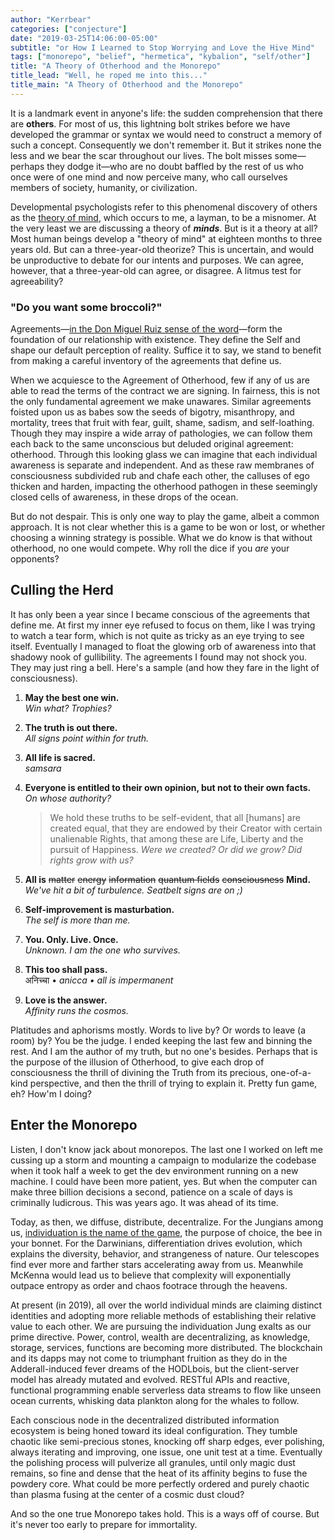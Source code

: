 ```yaml
---
author: "Kerrbear"
categories: ["conjecture"]
date: "2019-03-25T14:06:00-05:00"
subtitle: "or How I Learned to Stop Worrying and Love the Hive Mind"
tags: ["monorepo", "belief", "hermetica", "kybalion", "self/other"]
title: "A Theory of Otherhood and the Monorepo"
title_lead: "Well, he roped me into this..."
title_main: "A Theory of Otherhood and the Monorepo"
---
```


It is a landmark event in anyone's life: the sudden comprehension that there are **others**. For most of us, this lightning bolt strikes before we have developed the grammar or syntax we would need to construct a memory of such a concept. Consequently we don't remember it. But it strikes none the less and we bear the scar throughout our lives. The bolt misses some—perhaps they dodge it—who are no doubt baffled by the rest of us who once were of one mind and now perceive many, who call ourselves members of society, humanity, or civilization.
<!--more-->
Developmental psychologists refer to this phenomenal discovery of others as the [theory of mind](https://www.wikiwand.com/en/Theory_of_mind "Theory of Mind on Wikipedia"), which occurs to me, a layman, to be a misnomer. At the very least we are discussing a theory of **_minds_**. But is it a theory at all? Most human beings develop a "theory of mind" at eighteen months to three years old. But can a three-year-old theorize? This is uncertain, and would be unproductive to debate for our intents and purposes. We can agree, however, that a three-year-old can agree, or disagree. A litmus test for agreeability?

### "Do you want some broccoli?"

Agreements—[in the Don Miguel Ruiz sense of the word](https://www.goodreads.com/book/show/6596.The_Four_Agreements "Ruiz' Four Agreements on GoodReads")—form the foundation of our relationship with existence. They define the Self and shape our default perception of reality. Suffice it to say, we stand to benefit from making a careful inventory of the agreements that define us.

When we acquiesce to the Agreement of Otherhood, few if any of us are able to read the terms of the contract we are signing. In fairness, this is not the only fundamental agreement we make unawares. Similar agreements foisted upon us as babes sow the seeds of bigotry, misanthropy, and mortality, trees that fruit with fear, guilt, shame, sadism, and self-loathing. Though they may inspire a wide array of pathologies, we can follow them each back to the same unconscious but deluded original agreement: otherhood. Through this looking glass we can imagine that each individual awareness is separate and independent. And as these raw membranes of consciousness subdivided rub and chafe each other, the calluses of ego thicken and harden, impacting the otherhood pathogen in these seemingly closed cells of awareness, in these drops of the ocean.

But do not despair. This is only one way to play the game, albeit a common approach. It is not clear whether this is a game to be won or lost, or whether choosing a winning strategy is possible. What we do know is that without otherhood, no one would compete. Why roll the dice if you _are_ your opponents?

## Culling the Herd

It has only been a year since I became conscious of the agreements that define me. At first my inner eye refused to focus on them, like I was trying to watch a tear form, which is not quite as tricky as an eye trying to see itself. Eventually I managed to float the glowing orb of awareness into that shadowy nook of gullibility. The agreements I found may not shock you. They may just ring a bell. Here's a sample (and how they fare in the light of consciousness).

1. **May the best one win.**  
   _Win what? Trophies?_
2. **The truth is out there.**  
   _All signs point within for truth._
3. **All life is sacred.**  
   _samsara_
4. **Everyone is entitled to their own opinion, but not to their own facts.**  
   _On whose authority?_

   > We hold these truths to be self-evident, that all \[humans\] are created equal, that they are endowed by their Creator with certain unalienable Rights, that among these are Life, Liberty and the pursuit of Happiness.
   _Were we created? Or did we grow? Did rights grow with us?_
   
5. **All is** ~~matter~~ ~~energy~~ ~~information~~ ~~quantum fields~~ ~~consciousness~~ **Mind.**  
   _We've hit a bit of turbulence. Seatbelt signs are on ;)_
6. **Self-improvement is masturbation.**  
   _The self is more than me._
7. **You. Only. Live. Once.**  
   _Unknown. I am the one who survives._
8. **This too shall pass.**  
   अनिच्चा • _anicca • all is impermanent_
9. **Love is the answer.**  
   _Affinity runs the cosmos._

Platitudes and aphorisms mostly. Words to live by? Or words to leave (a room) by? You be the judge. I ended keeping the last few and binning the rest. And I am the author of my truth, but no one's besides. Perhaps that is the purpose of the illusion of Otherhood, to give each drop of consciousness the thrill of divining the Truth from its precious, one-of-a-kind perspective, and then the thrill of trying to explain it. Pretty fun game, eh? How'm I doing?

## Enter the Monorepo

Listen, I don't know jack about monorepos. The last one I worked on left me cussing up a storm and mounting a campaign to modularize the codebase when it took half a week to get the dev environment running on a new machine. I could have been more patient, yes. But when the computer can make three billion decisions a second, patience on a scale of days is criminally ludicrous. This was years ago. It was ahead of its time.

Today, as then, we diffuse, distribute, decentralize. For the Jungians among us, [individuation is the name of the game](https://appliedjung.com/individuation-project/), the purpose of choice, the bee in your bonnet. For the Darwinians, differentiation drives evolution, which explains the diversity, behavior, and strangeness of nature. Our telescopes find ever more and farther stars accelerating away from us. Meanwhile McKenna would lead us to believe that complexity will exponentially outpace entropy as order and chaos footrace through the heavens.

At present (in 2019), all over the world individual minds are claiming distinct identities and adopting more reliable methods of establishing their relative value to each other. We are pursuing the individuation Jung exalts as our prime directive. Power, control, wealth are decentralizing, as knowledge, storage, services, functions are becoming more distributed. The blockchain and its dapps may not come to triumphant fruition as they do in the Adderall-induced fever dreams of the HODLbois, but the client-server model has already mutated and evolved. RESTful APIs and reactive, functional programming enable serverless data streams to flow like unseen ocean currents, whisking data plankton along for the whales to follow.

Each conscious node in the decentralized distributed information ecosystem  is being honed toward its ideal configuration. They tumble chaotic like semi-precious stones, knocking off sharp edges, ever polishing, always iterating and improving, one issue, one unit test at a time. Eventually the polishing process will pulverize all granules, until only magic dust remains, so fine and dense that the heat of its affinity begins to fuse the powdery core. What could be more perfectly ordered and purely chaotic than plasma fusing at the center of a cosmic dust cloud?

And so the one true Monorepo takes hold. This is a ways off of course. But it's never too early to prepare for immortality.
